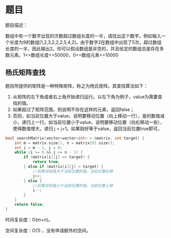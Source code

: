 # 题目

题目描述：

数组中有一个数字出现的次数超过数组长度的一半，请找出这个数字。例如输入一个长度为9的数组[1,2,3,2,2,2,5,4,2]。由于数字2在数组中出现了5次，超过数组长度的一半，因此输出2。你可以假设数组是非空的，并且给定的数组总是存在多数元素。1<=数组长度<=50000，0<=数组元素<=10000

## 杨氏矩阵查找

题目所提供的矩阵是一种特殊矩阵，称之为杨氏矩阵。其查找算法如下：

1. 从矩阵的左下角或者右上角开始递归运行。以左下角为例子，value为需要查找的值。
2. 如果超过了矩阵范围，则说明不存在这样的元素，返回false；
3. 否则，如当前位置大于value，说明要移动位置（向上移动一行），是的数值减小，递归上一行。如当前位置小于value，说明要移动位置（向右移动一些），使得数值增大，递归 j = j+1。如果刚好等于value，返回当前位置true即可。



```c++
bool searchMatrix(vector<vector<int> > &matrix, int target) {
    int m = matrix.size(), n = matrix[0].size();
    int i = m - 1, j = 0;
    while (i >= 0 && j <= n - 1) {
        if (matrix[i][j] == target) {
            return true;
        } else if (matrix[i][j] < target) {
            //如果目标值大于当前位置的值，当前位置右移
            j++;
        } else {
            //如果目标值小于当前位置的值，当前位置上移
            i--;
        }
    }
    return false;
}
```

时间复杂度：O(m+n)。

空间复杂度：O(1) ，没有申请额外的空间。